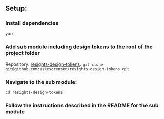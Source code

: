 ## Setup:

### Install dependencies
`yarn`

### Add sub module including design tokens to the root of the project folder
Repository: [resights-design-tokens](https://github.com/askesorensen/resights-design-tokens).
`git clone git@github.com:askesorensen/resights-design-tokens.git`

### Navigate to the sub module: 
`cd resights-design-tokens`

### Follow the instructions described in the README for the sub module
